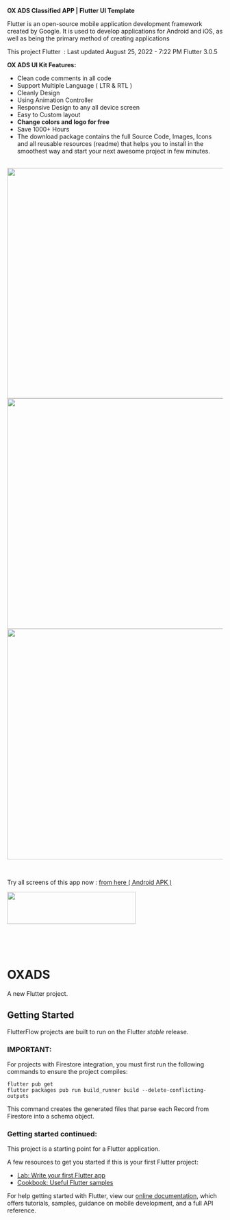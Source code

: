 <strong>OX ADS Classified APP | Flutter UI Template</strong>

Flutter is an open-source mobile application development framework created by Google. It is used to develop applications for Android and iOS, as well as being the primary method of creating applications

This project Flutter  : Last updated August 25, 2022 - 7:22 PM
Flutter 3.0.5

<strong> OX ADS UI Kit Features:</strong>
<ul>
 	<li>Clean code comments in all code</li>
 	<li>Support Multiple Language ( LTR &amp; RTL )</li>
 	<li>Cleanly Design</li>
 	<li>Using Animation Controller</li>
 	<li>Responsive Design to any all device screen</li>
 	<li>Easy to Custom layout</li>
 	<li><strong> Change colors and logo for free</strong></li>
 	<li>Save 1000+ Hours</li>
 	<li>The download package contains the full Source Code, Images, Icons and all reusable resources (readme) that helps you to install in the smoothest way and start your next awesome project in few minutes.</li>
</ul>
&nbsp;

<img class="alignnone wp-image-3117 size-full" src="https://m-tarek.com/wp-content/uploads/2022/09/1.gif" alt="" width="700" height="538" />

<img class="alignnone wp-image-3118 size-full" src="https://m-tarek.com/wp-content/uploads/2022/09/2.gif" alt="" width="700" height="538" />

<img class="alignnone wp-image-3119 size-full" src="https://m-tarek.com/wp-content/uploads/2022/09/3.gif" alt="" width="700" height="538" />

&nbsp;

Try all screens of this app now : <a href="https://drive.google.com/file/d/1uWT6G-CiCzWvJ6Pi_Uy8W80BFI2iJpUM/view?usp=sharing" target="_blank" rel="noopener">from here ( Android APK )</a>

<a href="https://youtu.be/3m-QCfLEbN8" target="_blank" rel="noopener"><img class="alignnone size-medium wp-image-3110" src="https://m-tarek.com/wp-content/uploads/2022/08/video-300x75.png" alt="" width="300" height="75" /></a>

&nbsp;

&nbsp;

# OXADS

A new Flutter project.

## Getting Started

FlutterFlow projects are built to run on the Flutter _stable_ release.

### IMPORTANT:

For projects with Firestore integration, you must first run the following commands to ensure the project compiles:

```
flutter pub get
flutter packages pub run build_runner build --delete-conflicting-outputs
```

This command creates the generated files that parse each Record from Firestore into a schema object.

### Getting started continued:

This project is a starting point for a Flutter application.

A few resources to get you started if this is your first Flutter project:

- [Lab: Write your first Flutter app](https://flutter.dev/docs/get-started/codelab)
- [Cookbook: Useful Flutter samples](https://flutter.dev/docs/cookbook)

For help getting started with Flutter, view our
[online documentation](https://flutter.dev/docs), which offers tutorials,
samples, guidance on mobile development, and a full API reference.
